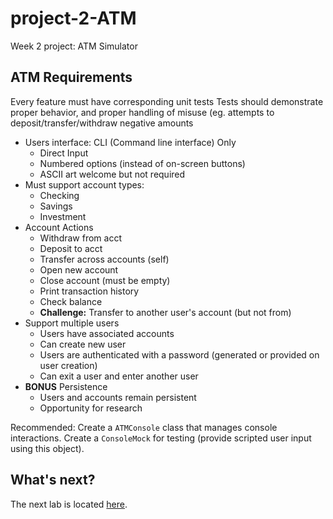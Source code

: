 # project-2-ATM
Week 2 project: ATM Simulator

## ATM Requirements

Every feature must have corresponding unit tests
Tests should demonstrate proper behavior, and proper handling of misuse (eg. attempts to deposit/transfer/withdraw negative amounts

- Users interface: CLI (Command line interface) Only
  - Direct Input
  - Numbered options (instead of on-screen buttons)
  - ASCII art welcome but not required
- Must support account types:
  - Checking
  - Savings
  - Investment
- Account Actions
  - Withdraw from acct
  - Deposit to acct
  - Transfer across accounts (self)
  - Open new account
  - Close account (must be empty)
  - Print transaction history
  - Check balance
  - **Challenge:** Transfer to another user's account (but not from)
- Support multiple users
  - Users have associated accounts
  - Can create new user
  - Users are authenticated with a password (generated or provided on user creation)
  - Can exit a user and enter another user
- **BONUS** Persistence
  - Users and accounts remain persistent
  - Opportunity for research


Recommended:
Create a `ATMConsole` class that manages console interactions.
Create a `ConsoleMock` for testing (provide scripted user input using this object).

## What's next?
The next lab is located [here](https://github.com/Zipcoder/ZCW-MesoLabs-OOP-BankAccountManager).

